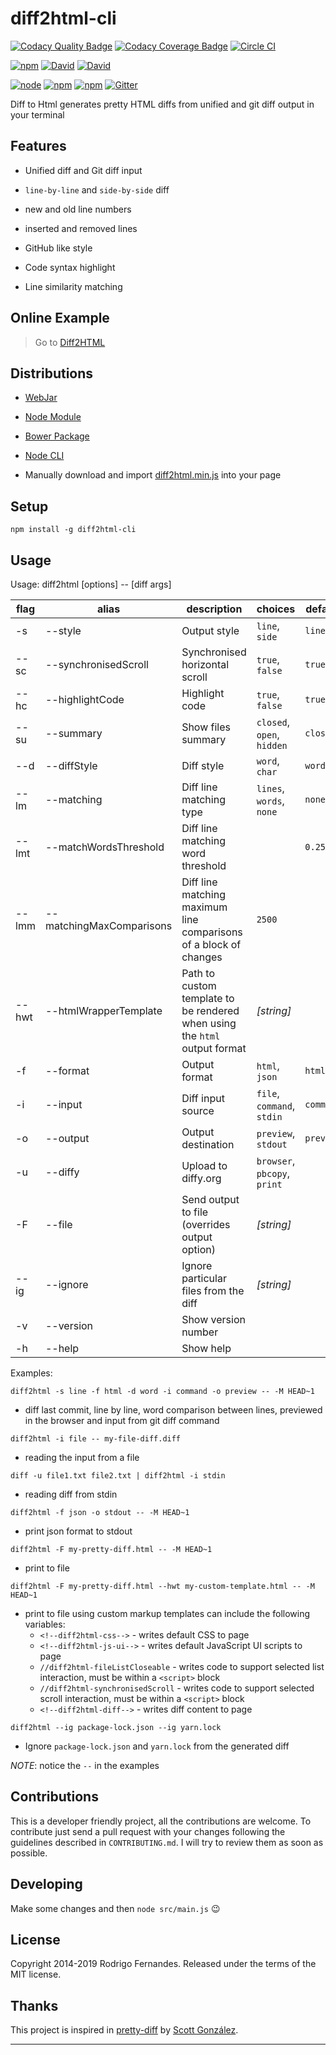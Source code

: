 # diff2html-cli

[![Codacy Quality Badge](https://api.codacy.com/project/badge/Grade/e6139937d72f40ed8b3920d53c74298a)](https://www.codacy.com/app/rtfpessoa/diff2html-cli?utm_source=github.com&amp;utm_medium=referral&amp;utm_content=rtfpessoa/diff2html-cli&amp;utm_campaign=Badge_Grade)
[![Codacy Coverage Badge](https://api.codacy.com/project/badge/Coverage/e6139937d72f40ed8b3920d53c74298a)](https://www.codacy.com/app/rtfpessoa/diff2html-cli?utm_source=github.com&utm_medium=referral&utm_content=rtfpessoa/diff2html-cli&utm_campaign=Badge_Coverage)
[![Circle CI](https://circleci.com/gh/rtfpessoa/diff2html-cli.svg?style=svg)](https://circleci.com/gh/rtfpessoa/diff2html-cli)

[![npm](https://img.shields.io/npm/v/diff2html-cli.svg)](https://www.npmjs.com/package/diff2html-cli)
[![David](https://img.shields.io/david/rtfpessoa/diff2html-cli.svg)](https://david-dm.org/rtfpessoa/diff2html-cli)
[![David](https://img.shields.io/david/dev/rtfpessoa/diff2html-cli.svg)](https://david-dm.org/rtfpessoa/diff2html-cli)

[![node](https://img.shields.io/node/v/diff2html-cli.svg)]()
[![npm](https://img.shields.io/npm/l/diff2html-cli.svg)]()
[![npm](https://img.shields.io/npm/dm/diff2html-cli.svg)](https://www.npmjs.com/package/diff2html-cli)
[![Gitter](https://badges.gitter.im/rtfpessoa/diff2html.svg)](https://gitter.im/rtfpessoa/diff2html?utm_source=badge&utm_medium=badge&utm_campaign=pr-badge)

Diff to Html generates pretty HTML diffs from unified and git diff output in your terminal

## Features

* Unified diff and Git diff input

* `line-by-line` and `side-by-side` diff

* new and old line numbers

* inserted and removed lines

* GitHub like style

* Code syntax highlight

* Line similarity matching

## Online Example

> Go to [Diff2HTML](https://diff2html.xyz/)

## Distributions

* [WebJar](http://www.webjars.org/)

* [Node Module](https://www.npmjs.org/package/diff2html)

* [Bower Package](http://bower.io/search/?q=diff2html)

* [Node CLI](https://www.npmjs.org/package/diff2html-cli)

* Manually download and import [diff2html.min.js](https://raw.githubusercontent.com/rtfpessoa/diff2html/master/dist/diff2html.min.js) into your page

## Setup

    npm install -g diff2html-cli

## Usage

Usage: diff2html [options] -- [diff args]

| flag | alias | description | choices | default |
| --- | --- | --- | --- | --- |
| -s  | --style |  Output style | `line`, `side` | `line` |
| --sc | --synchronisedScroll | Synchronised horizontal scroll | `true`, `false` | `true` |
| --hc | --highlightCode | Highlight code | `true`, `false` | `true` |
| --su | --summary | Show files summary | `closed`, `open`, `hidden` | `closed` |
| --d | --diffStyle | Diff style | `word`, `char` | `word` |
| --lm | --matching | Diff line matching type | `lines`, `words`, `none` | `none` |
| --lmt | --matchWordsThreshold | Diff line matching word threshold | | `0.25` |
| --lmm | --matchingMaxComparisons | Diff line matching maximum line comparisons of a block of changes | `2500` |
| --hwt | --htmlWrapperTemplate | Path to custom template to be rendered when using the `html` output format | _[string]_ |
| -f | --format | Output format | `html`, `json` | `html` |
| -i | --input | Diff input source | `file`, `command`, `stdin` | `command` |
| -o | --output | Output destination | `preview`, `stdout` | `preview` |
| -u | --diffy | Upload to diffy.org | `browser`, `pbcopy`, `print` | |
| -F | --file | Send output to file (overrides output option) | _[string]_ | |
| --ig | --ignore | Ignore particular files from the diff | _[string]_ | |
| -v | --version | Show version number | | |
| -h | --help | Show help | | |

Examples:

`diff2html -s line -f html -d word -i command -o preview -- -M HEAD~1`
- diff last commit, line by line, word comparison between lines, previewed in the browser and input from git diff command

`diff2html -i file -- my-file-diff.diff`
- reading the input from a file

`diff -u file1.txt file2.txt | diff2html -i stdin`
- reading diff from stdin

`diff2html -f json -o stdout -- -M HEAD~1`
- print json format to stdout

`diff2html -F my-pretty-diff.html -- -M HEAD~1`
-  print to file

`diff2html -F my-pretty-diff.html --hwt my-custom-template.html -- -M HEAD~1`
-  print to file using custom markup templates can include the following variables:
    - `<!--diff2html-css-->` - writes default CSS to page
    - `<!--diff2html-js-ui-->` - writes default JavaScript UI scripts to page
    - `//diff2html-fileListCloseable` - writes code to support selected list interaction, must be within a `<script>` block
    - `//diff2html-synchronisedScroll` - writes code to support selected scroll interaction, must be within a `<script>` block
    - `<!--diff2html-diff-->` - writes diff content to page

`diff2html --ig package-lock.json --ig yarn.lock`
- Ignore `package-lock.json` and `yarn.lock` from the generated diff

_NOTE_: notice the `--` in the examples

## Contributions

This is a developer friendly project, all the contributions are welcome.
To contribute just send a pull request with your changes following the guidelines described in `CONTRIBUTING.md`.
I will try to review them as soon as possible.

## Developing

Make some changes and then `node src/main.js` 😉

## License

Copyright 2014-2019 Rodrigo Fernandes. Released under the terms of the MIT license.

## Thanks

This project is inspired in [pretty-diff](https://github.com/scottgonzalez/pretty-diff) by [Scott González](https://github.com/scottgonzalez).

---
